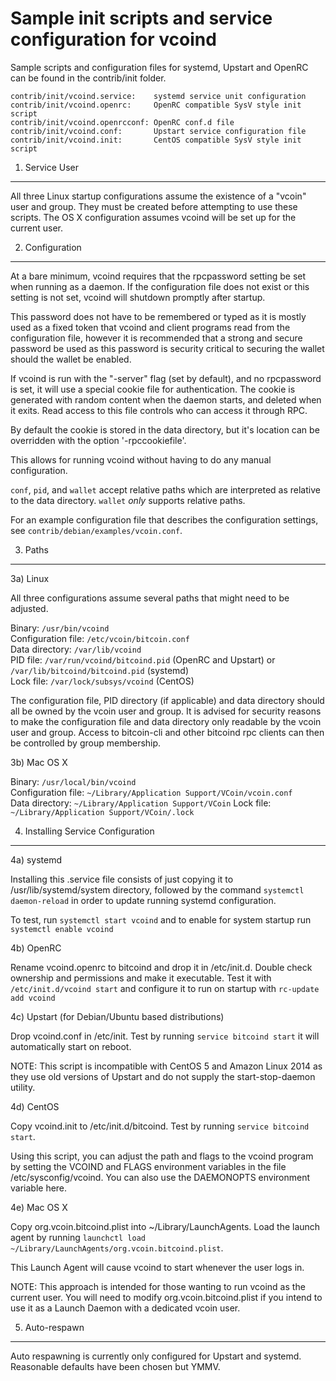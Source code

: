 Sample init scripts and service configuration for vcoind
==========================================================

Sample scripts and configuration files for systemd, Upstart and OpenRC
can be found in the contrib/init folder.

    contrib/init/vcoind.service:    systemd service unit configuration
    contrib/init/vcoind.openrc:     OpenRC compatible SysV style init script
    contrib/init/vcoind.openrcconf: OpenRC conf.d file
    contrib/init/vcoind.conf:       Upstart service configuration file
    contrib/init/vcoind.init:       CentOS compatible SysV style init script

1. Service User
---------------------------------

All three Linux startup configurations assume the existence of a "vcoin" user
and group.  They must be created before attempting to use these scripts.
The OS X configuration assumes vcoind will be set up for the current user.

2. Configuration
---------------------------------

At a bare minimum, vcoind requires that the rpcpassword setting be set
when running as a daemon.  If the configuration file does not exist or this
setting is not set, vcoind will shutdown promptly after startup.

This password does not have to be remembered or typed as it is mostly used
as a fixed token that vcoind and client programs read from the configuration
file, however it is recommended that a strong and secure password be used
as this password is security critical to securing the wallet should the
wallet be enabled.

If vcoind is run with the "-server" flag (set by default), and no rpcpassword is set,
it will use a special cookie file for authentication. The cookie is generated with random
content when the daemon starts, and deleted when it exits. Read access to this file
controls who can access it through RPC.

By default the cookie is stored in the data directory, but it's location can be overridden
with the option '-rpccookiefile'.

This allows for running vcoind without having to do any manual configuration.

`conf`, `pid`, and `wallet` accept relative paths which are interpreted as
relative to the data directory. `wallet` *only* supports relative paths.

For an example configuration file that describes the configuration settings,
see `contrib/debian/examples/vcoin.conf`.

3. Paths
---------------------------------

3a) Linux

All three configurations assume several paths that might need to be adjusted.

Binary:              `/usr/bin/vcoind`  
Configuration file:  `/etc/vcoin/bitcoin.conf`  
Data directory:      `/var/lib/vcoind`  
PID file:            `/var/run/vcoind/bitcoind.pid` (OpenRC and Upstart) or `/var/lib/bitcoind/bitcoind.pid` (systemd)  
Lock file:           `/var/lock/subsys/vcoind` (CentOS)  

The configuration file, PID directory (if applicable) and data directory
should all be owned by the vcoin user and group.  It is advised for security
reasons to make the configuration file and data directory only readable by the
vcoin user and group.  Access to bitcoin-cli and other bitcoind rpc clients
can then be controlled by group membership.

3b) Mac OS X

Binary:              `/usr/local/bin/vcoind`  
Configuration file:  `~/Library/Application Support/VCoin/vcoin.conf`  
Data directory:      `~/Library/Application Support/VCoin`
Lock file:           `~/Library/Application Support/VCoin/.lock`

4. Installing Service Configuration
-----------------------------------

4a) systemd

Installing this .service file consists of just copying it to
/usr/lib/systemd/system directory, followed by the command
`systemctl daemon-reload` in order to update running systemd configuration.

To test, run `systemctl start vcoind` and to enable for system startup run
`systemctl enable vcoind`

4b) OpenRC

Rename vcoind.openrc to bitcoind and drop it in /etc/init.d.  Double
check ownership and permissions and make it executable.  Test it with
`/etc/init.d/vcoind start` and configure it to run on startup with
`rc-update add vcoind`

4c) Upstart (for Debian/Ubuntu based distributions)

Drop vcoind.conf in /etc/init.  Test by running `service bitcoind start`
it will automatically start on reboot.

NOTE: This script is incompatible with CentOS 5 and Amazon Linux 2014 as they
use old versions of Upstart and do not supply the start-stop-daemon utility.

4d) CentOS

Copy vcoind.init to /etc/init.d/bitcoind. Test by running `service bitcoind start`.

Using this script, you can adjust the path and flags to the vcoind program by
setting the VCOIND and FLAGS environment variables in the file
/etc/sysconfig/vcoind. You can also use the DAEMONOPTS environment variable here.

4e) Mac OS X

Copy org.vcoin.bitcoind.plist into ~/Library/LaunchAgents. Load the launch agent by
running `launchctl load ~/Library/LaunchAgents/org.vcoin.bitcoind.plist`.

This Launch Agent will cause vcoind to start whenever the user logs in.

NOTE: This approach is intended for those wanting to run vcoind as the current user.
You will need to modify org.vcoin.bitcoind.plist if you intend to use it as a
Launch Daemon with a dedicated vcoin user.

5. Auto-respawn
-----------------------------------

Auto respawning is currently only configured for Upstart and systemd.
Reasonable defaults have been chosen but YMMV.
